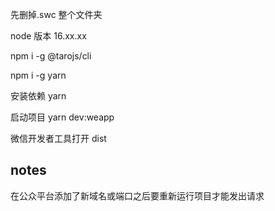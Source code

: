 先删掉.swc 整个文件夹

node 版本 16.xx.xx

npm i -g @tarojs/cli

npm i -g yarn

安装依赖 yarn

启动项目 yarn dev:weapp

微信开发者工具打开 dist

## notes

在公众平台添加了新域名或端口之后要重新运行项目才能发出请求
